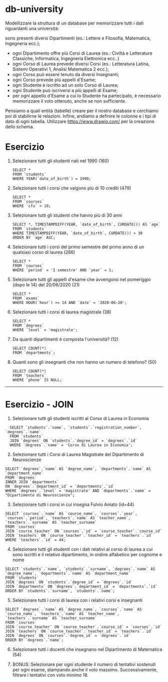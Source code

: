 # db-university

Modellizzare la struttura di un database per memorizzare tutti i dati riguardanti una università:

sono presenti diversi Dipartimenti (es.: Lettere e Filosofia, Matematica, Ingegneria ecc.);

- ogni Dipartimento offre più Corsi di Laurea (es.: Civiltà e Letterature Classiche, Informatica, Ingegneria Elettronica
  ecc..)
- ogni Corso di Laurea prevede diversi Corsi (es.: Letteratura Latina, Sistemi Operativi 1, Analisi Matematica 2 ecc.);
- ogni Corso può essere tenuto da diversi Insegnanti;
- ogni Corso prevede più appelli d'Esame;
- ogni Studente è iscritto ad un solo Corso di Laurea;
- ogni Studente può iscriversi a più appelli di Esame;
- per ogni appello d'Esame a cui lo Studente ha partecipato, è necessario memorizzare il voto ottenuto, anche se non
  sufficiente.

Pensiamo a quali entità (tabelle) creare per il nostro database e cerchiamo poi di stabilirne le relazioni. Infine,
andiamo a definire le colonne e i tipi di dato di ogni tabella.
Utilizzare https://www.drawio.com/ per la creazione dello schema.

# Esercizio

1. Selezionare tutti gli studenti nati nel 1990 (160)
   ```
   SELECT *
   FROM `students`
   WHERE YEAR(`date_of_birth`) = 1990;
   ```
2. Selezionare tutti i corsi che valgono più di 10 crediti (479)
   ```
   SELECT *
   FROM `courses`
   WHERE `cfu` > 10;
   ```
3. Selezionare tutti gli studenti che hanno più di 30 anni

    ```
    SELECT *, TIMESTAMPDIFF(YEAR, `date_of_birth`, CURDATE()) AS `age`
    FROM `students`
    WHERE TIMESTAMPDIFF(YEAR, `date_of_birth`, CURDATE()) > 30
    ORDER BY `age` ASC;
    ```
4. Selezionare tutti i corsi del primo semestre del primo anno di un qualsiasi corso di
   laurea (286)

    ```
    SELECT *
    FROM `courses`
    WHERE `period` = 'I semestre' AND `year` = 1;
    ```
5. Selezionare tutti gli appelli d'esame che avvengono nel pomeriggio (dopo le 14) del
   20/06/2020 (21)

    ```
    SELECT *
    FROM `exams`
    WHERE HOUR(`hour`) >= 14 AND `date` = '2020-06-20';
    ```
6. Selezionare tutti i corsi di laurea magistrale (38)
    ```
    SELECT *
    FROM `degrees`
    WHERE `level` = 'magistrale';
    ```
7. Da quanti dipartimenti è composta l'università? (12)

    ```
    SELECT COUNT(*)
    FROM `departments`;
    ```
8. Quanti sono gli insegnanti che non hanno un numero di telefono? (50)

   ```
   SELECT COUNT(*)
   FROM `teachers`
   WHERE `phone` IS NULL;
   ```

---

# Esercizio - JOIN

1. Selezionare tutti gli studenti iscritti al Corso di Laurea in Economia
  ```
    SELECT `students`.`name`, `students`.`registration_number`, `degrees`.`name`
    FROM `students`
    JOIN `degrees` ON `students`.`degree_id` = `degrees`.`id`
    WHERE `degrees`.`name` = 'Corso di Laurea in Economia';
  ```
2. Selezionare tutti i Corsi di Laurea Magistrale del Dipartimento di
Neuroscienze
  ```
  SELECT `degrees`.`name` AS `degree_name`, `departments`.`name` AS `department_name`
  FROM `degrees`
  INNER JOIN `departments`
  ON `degrees`.`department_id` = `departments`.`id`
  WHERE `degrees`.`level` = 'magistrale' AND `departments`.`name` = "Dipartimento di Neuroscienze";
  ```

3. Selezionare tutti i corsi in cui insegna Fulvio Amato (id=44)
  ```
  SELECT `courses`.`name` AS `course_name`, `courses`.`year`, `courses`.`period`, `teachers`.`name` AS `teacher_name`, `teachers`.`surname` AS `teacher_surname`
  FROM `courses`
  JOIN `course_teacher` ON `courses`.`id` = `course_teacher`.`course_id`
  JOIN `teachers` ON `course_teacher`.`teacher_id` = `teachers`.`id`
  WHERE `teachers`.`id` = 44;
  ```

4. Selezionare tutti gli studenti con i dati relativi al corso di laurea a cui
sono iscritti e il relativo dipartimento, in ordine alfabetico per cognome e
nome
  ```
  SELECT `students`.`name`, `students`.`surname`, `degrees`.`name` AS `degree_name`, `departments`.`name` AS `department_name`
  FROM `students`
  JOIN `degrees` ON `students`.`degree_id` = `degrees`.`id`
  JOIN `departments` ON `degrees`.`department_id` = `departments`.`id`
  ORDER BY `students`.`surname`, `students`.`name`;
  ```

5. Selezionare tutti i corsi di laurea con i relativi corsi e insegnanti
  ```
  SELECT `degrees`.`name` AS `degree_name`, `courses`.`name` AS `course_name`, `teachers`.`name` AS `teacher_name`, `teachers`.`surname` AS `teacher_surname`
  FROM `courses`
  JOIN `course_teacher` ON `course_teacher`.`course_id` = `courses`.`id`
  JOIN `teachers` ON `course_teacher`.`teacher_id` = `teachers`.`id`
  JOIN `degrees` ON `courses`.`degree_id` = `degrees`.`id`
  ORDER BY `degrees`.`name`;
  ```

6. Selezionare tutti i docenti che insegnano nel Dipartimento di
Matematica (54)

7. BONUS: Selezionare per ogni studente il numero di tentativi sostenuti
per ogni esame, stampando anche il voto massimo. Successivamente,
filtrare i tentativi con voto minimo 18.